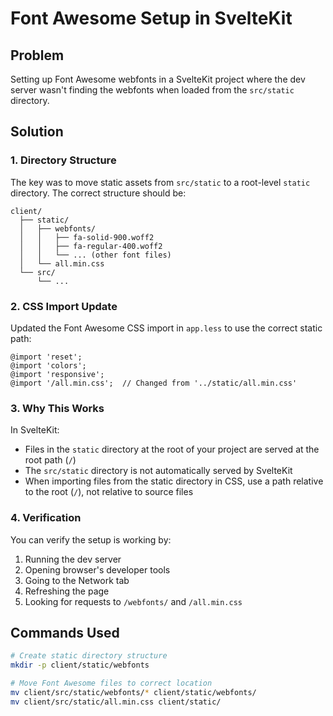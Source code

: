 # Font Awesome Setup in SvelteKit

## Problem
Setting up Font Awesome webfonts in a SvelteKit project where the dev server wasn't finding the webfonts when loaded from the `src/static` directory.

## Solution

### 1. Directory Structure
The key was to move static assets from `src/static` to a root-level `static` directory. The correct structure should be:

```
client/
  ├── static/
  │   ├── webfonts/
  │   │   ├── fa-solid-900.woff2
  │   │   ├── fa-regular-400.woff2
  │   │   └── ... (other font files)
  │   └── all.min.css
  └── src/
      └── ...
```

### 2. CSS Import Update
Updated the Font Awesome CSS import in `app.less` to use the correct static path:

```less
@import 'reset';
@import 'colors';
@import 'responsive';
@import '/all.min.css';  // Changed from '../static/all.min.css'
```

### 3. Why This Works
In SvelteKit:
- Files in the `static` directory at the root of your project are served at the root path (`/`)
- The `src/static` directory is not automatically served by SvelteKit
- When importing files from the static directory in CSS, use a path relative to the root (`/`), not relative to source files

### 4. Verification
You can verify the setup is working by:
1. Running the dev server
2. Opening browser's developer tools
3. Going to the Network tab
4. Refreshing the page
5. Looking for requests to `/webfonts/` and `/all.min.css`

## Commands Used
```bash
# Create static directory structure
mkdir -p client/static/webfonts

# Move Font Awesome files to correct location
mv client/src/static/webfonts/* client/static/webfonts/
mv client/src/static/all.min.css client/static/
``` 